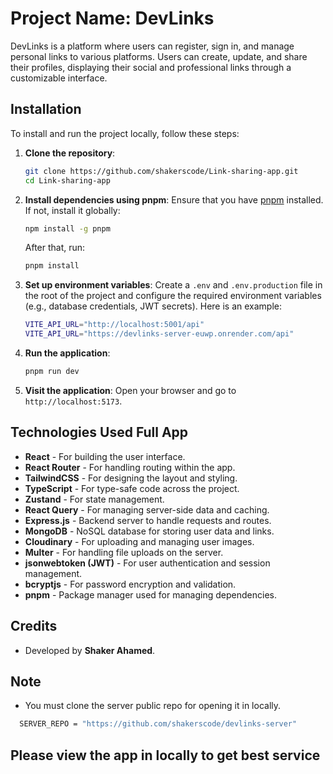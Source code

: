 # Project Name: DevLinks

DevLinks is a platform where users can register, sign in, and manage personal links to various platforms. Users can create, update, and share their profiles, displaying their social and professional links through a customizable interface.

## Installation

To install and run the project locally, follow these steps:

1. **Clone the repository**:

   ```bash
   git clone https://github.com/shakerscode/Link-sharing-app.git
   cd Link-sharing-app
   ```

2. **Install dependencies using pnpm**:
   Ensure that you have [pnpm](https://pnpm.io/installation) installed. If not, install it globally:

   ```bash
   npm install -g pnpm
   ```

   After that, run:

   ```bash
   pnpm install
   ```

3. **Set up environment variables**:
   Create a `.env` and `.env.production` file in the root of the project and configure the required environment variables (e.g., database credentials, JWT secrets). Here is an example:

   ```bash
   VITE_API_URL="http://localhost:5001/api"
   VITE_API_URL="https://devlinks-server-euwp.onrender.com/api"
   ```

4. **Run the application**:

   ```bash
   pnpm run dev
   ```

5. **Visit the application**:
   Open your browser and go to `http://localhost:5173`.

## Technologies Used Full App

- **React** - For building the user interface.
- **React Router** - For handling routing within the app.
- **TailwindCSS** - For designing the layout and styling.
- **TypeScript** - For type-safe code across the project.
- **Zustand** - For state management.
- **React Query** - For managing server-side data and caching.
- **Express.js** - Backend server to handle requests and routes.
- **MongoDB** - NoSQL database for storing user data and links.
- **Cloudinary** - For uploading and managing user images.
- **Multer** - For handling file uploads on the server.
- **jsonwebtoken (JWT)** - For user authentication and session management.
- **bcryptjs** - For password encryption and validation.
- **pnpm** - Package manager used for managing dependencies.

## Credits

- Developed by **Shaker Ahamed**.

## Note
- You must clone the server public repo for opening it in locally. 

 ```bash
   SERVER_REPO = "https://github.com/shakerscode/devlinks-server" 

   ```

## Please view the app in locally to get best service